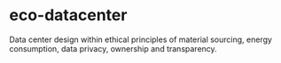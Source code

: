 # eco-datacenter
Data center design within ethical principles of material sourcing, energy consumption, data privacy, ownership and transparency.

